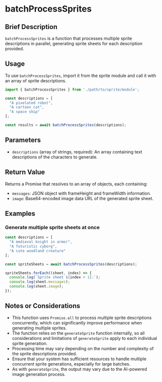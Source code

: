 # batchProcessSprites

## Brief Description

`batchProcessSprites` is a function that processes multiple sprite descriptions in parallel, generating sprite sheets for each description provided.

## Usage

To use `batchProcessSprites`, import it from the sprite module and call it with an array of sprite descriptions.

```javascript
import { batchProcessSprites } from './path/to/sprite/module';

const descriptions = [
  "A pixelated robot",
  "A cartoon cat",
  "A space ship"
];

const results = await batchProcessSprites(descriptions);
```

## Parameters

- `descriptions` (array of strings, required): An array containing text descriptions of the characters to generate.

## Return Value

Returns a Promise that resolves to an array of objects, each containing:

- `messages`: JSON object with frameHeight and frameWidth information.
- `image`: Base64-encoded image data URL of the generated sprite sheet.

## Examples

### Generate multiple sprite sheets at once

```javascript
const descriptions = [
  "A medieval knight in armor",
  "A futuristic cyborg",
  "A cute woodland creature"
];

const spriteSheets = await batchProcessSprites(descriptions);

spriteSheets.forEach((sheet, index) => {
  console.log(`Sprite sheet ${index + 1}:`);
  console.log(sheet.messages);
  console.log(sheet.image);
});
```

## Notes or Considerations

- This function uses `Promise.all` to process multiple sprite descriptions concurrently, which can significantly improve performance when generating multiple sprites.
- The function relies on the `generateSprite` function internally, so all considerations and limitations of `generateSprite` apply to each individual sprite generation.
- Processing time may vary depending on the number and complexity of the sprite descriptions provided.
- Ensure that your system has sufficient resources to handle multiple concurrent sprite generations, especially for large batches.
- As with `generateSprite`, the output may vary due to the AI-powered image generation process.